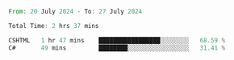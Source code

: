 <!--START_SECTION:waka-->

```rust
From: 20 July 2024 - To: 27 July 2024

Total Time: 2 hrs 37 mins

CSHTML   1 hr 47 mins    █████████████████░░░░░░░░   68.59 %
C#       49 mins         ████████░░░░░░░░░░░░░░░░░   31.41 %
```

<!--END_SECTION:waka-->
